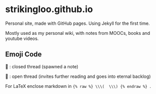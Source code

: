 # strikingloo.github.io
Personal site, made with GitHub pages. Using Jekyll for the first time.

Mostly used as my personal wiki, with notes from MOOCs, books and youtube videos.

## Emoji Code

🌿 : closed thread (spawned a note)

🌱 : open thread (invites further reading and goes into eternal backlog)

For LaTeX enclose markdown in `{% raw %} \\\(  \\\) {% endraw %} `.

